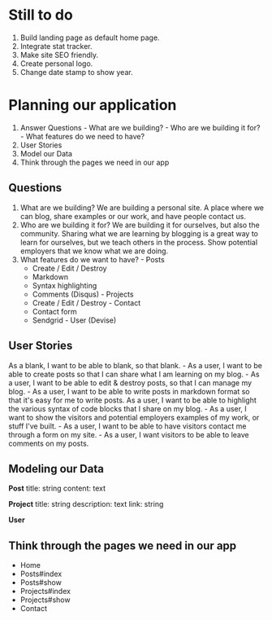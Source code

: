 # Still to do
  1. Build landing page as default home page.
  2. Integrate stat tracker.
  3. Make site SEO friendly.
  4. Create personal logo.
  5. Change date stamp to show year.

# Planning our application
  1. Answer Questions
    - What are we building?
    - Who are we building it for?
    - What features do we need to have?
  2. User Stories
  3. Model our Data
  4. Think through the pages we need in our app

## Questions
  1. What are we building? We are building a personal site. A place where we can blog, share examples or our work, and have people contact us.
  2. Who are we building it for? We are building it for ourselves, but also the community. Sharing what we are learning by blogging is a great way to learn for ourselves, but we teach others in the process. Show potential employers that we know what we are doing.
  3. What features do we want to have? 
    - Posts
      - Create / Edit / Destroy
      - Markdown
      - Syntax highlighting
      - Comments (Disqus)
    - Projects
      - Create / Edit / Destroy
    - Contact
      - Contact form
      - Sendgrid
    - User (Devise)


## User Stories
  As a blank, I want to be able to blank, so that blank.
    - As a user, I want to be able to create posts so that I can share what I am learning on my blog.
    - As a user, I want to be able to edit & destroy posts, so that I can manage my blog. 
    - As a user, I want to be able to write posts in markdown format so that it's easy for me to write posts.
    As a user, I want to be able to highlight the various syntax of code blocks that I share on my blog.
    - As a user, I want to show the visitors and potential employers examples of my work, or stuff I've built.
    - As a user, I want to be able to have visitors contact me through a form on my site.
    - As a user, I want visitors to be able to leave comments on my posts.

## Modeling our Data
  **Post**
    title: string
    content: text

  **Project**
    title: string
    description: text
    link: string

  **User**

## Think through the pages we need in our app
  - Home
  - Posts#index
  - Posts#show
  - Projects#index
  - Projects#show
  - Contact





